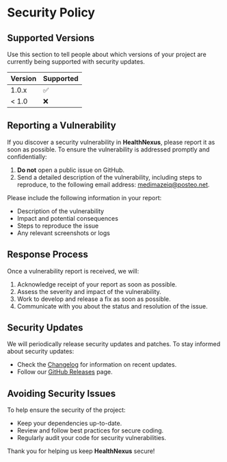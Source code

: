 # Security Policy

## Supported Versions

Use this section to tell people about which versions of your project are
currently being supported with security updates.

| Version | Supported          |
| ------- | ------------------ |
| 1.0.x   | :white_check_mark: |
| < 1.0   | :x:                |

## Reporting a Vulnerability

If you discover a security vulnerability in **HealthNexus**, please report it as soon as possible. To ensure the vulnerability is addressed promptly and confidentially:

1. **Do not** open a public issue on GitHub.
2. Send a detailed description of the vulnerability, including steps to reproduce, to the following email address: [medimazeiq@posteo.net](mailto:medimazeiq@posteo.net).

Please include the following information in your report:
- Description of the vulnerability
- Impact and potential consequences
- Steps to reproduce the issue
- Any relevant screenshots or logs

## Response Process

Once a vulnerability report is received, we will:
1. Acknowledge receipt of your report as soon as possible.
2. Assess the severity and impact of the vulnerability.
3. Work to develop and release a fix as soon as possible.
4. Communicate with you about the status and resolution of the issue.

## Security Updates

We will periodically release security updates and patches. To stay informed about security updates:

- Check the [Changelog](CHANGELOG.md) for information on recent updates.
- Follow our [GitHub Releases](https://github.com/UndeadMinotaur/HealthNexus/releases) page.

## Avoiding Security Issues

To help ensure the security of the project:
- Keep your dependencies up-to-date.
- Review and follow best practices for secure coding.
- Regularly audit your code for security vulnerabilities.

Thank you for helping us keep **HealthNexus** secure!

